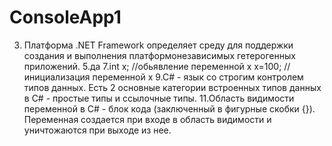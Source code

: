 # ConsoleApp1
3. Платформа .NET Framework определяет среду для поддержки создания и
выполнения платформонезависимых гетерогенных приложений.
5.да
7.int x; //обьявление переменной x
x=100; //инициализация переменной x
9.C# - язык со строгим контролем типов данных. Есть 2 основные
категории встроенных типов данных в C# - простые типы и ссылочные типы.
11.Область видимости переменной в C# - блок кода (заключенный в
фигурные скобки {}). Переменная создается при входе в область видимости и
уничтожаются при выходе из нее. 
